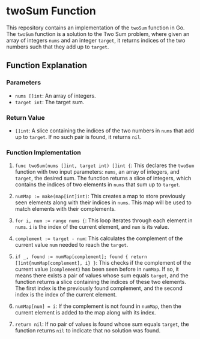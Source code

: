 # twoSum Function

This repository contains an implementation of the `twoSum` function in Go. The `twoSum` function is a solution to the Two Sum problem, where given an array of integers `nums` and an integer `target`, it returns indices of the two numbers such that they add up to `target`.

## Function Explanation

### Parameters
- `nums []int`: An array of integers.
- `target int`: The target sum.

### Return Value
- `[]int`: A slice containing the indices of the two numbers in `nums` that add up to `target`. If no such pair is found, it returns `nil`.

### Function Implementation

1. `func twoSum(nums []int, target int) []int {`: This declares the `twoSum` function with two input parameters: `nums`, an array of integers, and `target`, the desired sum. The function returns a slice of integers, which contains the indices of two elements in `nums` that sum up to `target`.

2. `numMap := make(map[int]int)`: This creates a map to store previously seen elements along with their indices in `nums`. This map will be used to match elements with their complements.

3. `for i, num := range nums {`: This loop iterates through each element in `nums`. `i` is the index of the current element, and `num` is its value.

4. `complement := target - num`: This calculates the complement of the current value `num` needed to reach the `target`.

5. `if _, found := numMap[complement]; found { return []int{numMap[complement], i} }`: This checks if the complement of the current value (`complement`) has been seen before in `numMap`. If so, it means there exists a pair of values whose sum equals `target`, and the function returns a slice containing the indices of these two elements. The first index is the previously found complement, and the second index is the index of the current element.

6. `numMap[num] = i`: If the complement is not found in `numMap`, then the current element is added to the map along with its index.

7. `return nil`: If no pair of values is found whose sum equals `target`, the function returns `nil` to indicate that no solution was found.
